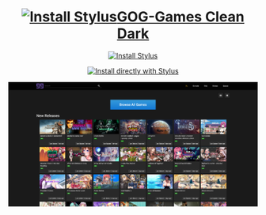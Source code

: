 <div align="center">
  <h1><a href="https://userstyles.world/style/7061/gog-games-clean-dark">
    <img src="https://userstyles.world/favicon.ico" alt="Install Stylus">GOG-Games Clean Dark</a></h1>

  <a href="https://add0n.com/stylus.html">
    <img src="https://cdn.add0n.com/icons/stylus16.png" alt="Install Stylus"></a>   

&NewLine; 

  <a href="https://github.com/MoneyAllDay/Dark-Themes/raw/main/GOG-Games%20Clean%20Dark/GOG-Games%20Clean%20Dark.user.css">
    <img src="https://img.shields.io/badge/Install%20directly%20with-Stylus-285959.svg" alt="Install directly with Stylus"></a>
  
&NewLine;  
  
![](https://github.com/MoneyAllDay/Dark-Themes/raw/main/GOG-Games%20Clean%20Dark/1%20-%20Homepage.png)
  
</div>
